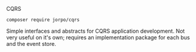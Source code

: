 CQRS

`composer require jorpo/cqrs`

Simple interfaces and abstracts for CQRS application development. Not very useful on it's own; requires an implementation package for each bus and the event store.

